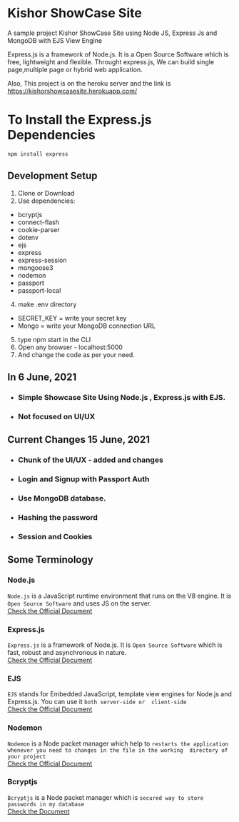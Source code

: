 # Kishor ShowCase Site
A sample project Kishor ShowCase Site using Node JS, Express Js and MongoDB with EJS View Engine

Express.js is a framework of Node.js. It is a Open Source Software which is free, lightweight and flexible. Throught express.js, We can build single page,multiple page or hybrid web application.

Also, This project is on the heroku server and the link is <br>
https://kishorshowcasesite.herokuapp.com/


# To Install the Express.js Dependencies
```npm install express ```

## Development Setup

1. Clone or Download
2. Use dependencies: 
- bcryptjs
- connect-flash
- cookie-parser
- dotenv
- ejs
- express
- express-session
- mongoose3
- nodemon
- passport
- passport-local

4. make .env directory
- SECRET_KEY = write your secret key
- Mongo = write your MongoDB connection URL

5. type npm start in the CLI
6. Open any browser - localhost:5000
7. And change the code as per your need.

##

## In 6 June, 2021 

- ### Simple Showcase Site Using Node.js , Express.js with EJS.
- ### Not focused on UI/UX

##

## Current Changes 15 June, 2021 

- ### Chunk of the UI/UX - added and changes
- ### Login and Signup with Passport Auth
- ### Use MongoDB database.
- ### Hashing the password
- ### Session and Cookies

##

## Some Terminology

### Node.js
```Node.js``` is a JavaScript runtime environment that runs on the V8 engine. It is ```Open Source Software``` and uses JS on the server.<br>
[Check the Official Document](https://nodejs.org/en/)

### Express.js
```Express.js``` is a framework of Node.js. It is ```Open Source Software``` which is fast, robust and asynchronous in nature.<br>
[Check the Official Document](https://expressjs.com/)

### EJS
```EJS``` stands for Embedded JavaScript, template view engines for Node.js and Express.js. You can use it ```both server-side or 
client-side```<br>
[Check the Official Document](https://ejs.co/)

### Nodemon
```Nodemon``` is a Node packet manager which help to ```restarts the application whenever you need to changes in the file in the working  directory of your project```<br>
[Check the Official Document](https://nodemon.io/)

### Bcryptjs
```Bcryptjs``` is a Node packet manager which is ```secured way to store passwords in my database ```<br>
[Check the Document](https://preview.npmjs.com/package/bcryptjs/v/1.0.1)




